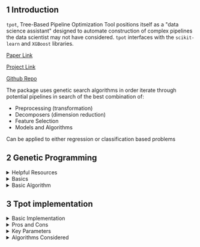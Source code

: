 ## 1 Introduction
`tpot`, Tree-Based Pipeline Optimization Tool positions itself as a "data science assistant" designed to automate construction of complex pipelines the data scientist may not have considered. `tpot` interfaces with the `scikit-learn` and `XGBoost` libraries.

[Paper Link](https://dl.acm.org/doi/pdf/10.1145/2908812.2908918)

[Project Link](http://epistasislab.github.io/tpot/)

[Github Repo](https://github.com/EpistasisLab/tpot/)

The package uses genetic search algorithms in order iterate through potential pipelines in search of the best combination of:
* Preprocessing (transformation)
* Decomposers (dimension reduction)
* Feature Selection
* Models and Algorithms

Can be applied to either regression or classification based problems

## 2 Genetic Programming
<details>
<summary>Helpful Resources</summary>


[Youtube Tutorial](https://www.youtube.com/watch?v=9zfeTw-uFCw)
- Videos 1-3 provide a strong basis for understanding genetic programming
  
[Paper Link](https://link.springer.com/chapter/10.1007/978-3-540-78293-3_22)
- Recaps the general algorithm and approach

[Helpful One Pager](http://geneticprogramming.com/tutorial/)
</details>

<details>

<summary>Basics</summary>


Genetic programming is a particular technique that aims to leverage computing power to solve problems automatically in an iterative fashion.
GP transforms populations of programs into new programs by applying specific genetic operations to pre-existing programs in hopes of finding a more ideal solution.
The process continues to create new programs throughout the system by weighing the successes of previous programs, choosing some to "breed" and applying random "mutations" or noise to a percentage of the outputs.

<summary>Key Terminology</summary>

- *Crossover* - The creation of 2 or more offspring programs by recombining randomly chosen parts from two selected parent programs
- *Mutation* - The creation of 1 new offspring program by randomly altering a randomly chosen part of one selected program
- *Crossover and Mutation are both tunable parameters in the GP system*

[Genetic Terms Diagram](https://www.sciencedirect.com/topics/medicine-and-dentistry/genetic-operator)
</details>

<details>
<summary>Basic Algorithm </summary>

1. Randomly create an initial population of programs from the available primitive possibilities
2. Execute each program and assign it a fitness score based on how well it achieves the task
3. Sample 2 outputs from step 2 (weighted by fitness score) to participate in genetic operations and combination
4. Create new "child" programs by performing genetic operations (Crossover and Mutation) on the outputs chosen above
5. Repeat steps 2-4 until some acceptable solution is found
    - Stopping condition satisfied
    - Maximium number of generations reached
6. Return the best individual program
</details>


## 3 Tpot implementation
<details>
<summary>Basic Implementation</summary>

1) Start with X random pipelines and evaluate their performance on the dataset
   - This number is a parameter which can be altered
   - A pipeline consists of a combination of preprocessing, decomposition, feature selection, and algorithm choices
2) Evaluate each pipeline using the scoring "fitness" metric
3) Take the top 20% performing pipelines and create 5 copies of each into "offspring" population
4) Perform "one point" cross-over with certain percentage of offspring population
   - Combine two elements and randomly choose elements from each to construct a new pipeline
   - Example - Take Preprocessing and Decomposition steps from pipeline A, Feature Selection and Algorithm from pipeline B
5) Mutate a certain proportion of the offspring from step 3 in one of the following ways: 
   - Point mutation: Randomly alter one step of the pipeline (ie. change model hyper-parameters or a different feature transformation method)
   - Insert a new step
   - Trim/remove an existing step
6) Repeat Steps 2-5 for Y generations
   - The more "fit" members and elements of the population have greater likelihood of staying in the population over time
7) At the end of Y generations, return the best scoring pipeline

</details>


<details>
<summary>Pros and Cons</summary>

- Pros
   - Automates large portions of the pipeline workflow
   - Tries out elements the data scientist may not think to combine in a pipeline
   - Same basic syntax as `scikit-learn` model fitting, predicting, etc.
   - Returns underlying pipeline code in Python for further configuration/adjustment
- Cons
   - No guarantee that best possible combination is returned
      - Stochastic in nature
   - Does not try to tune *all* hyperparameters for a model family
      - Example: For Random Forest Regressor, `max_depth` isn't varied
   - Long runtime
      - Out of box parameters are 100 population, 100 generations, 5 fold CV
      - Results in fitting/evaluating 50,000 models

</details>


<details>
<summary>Key Parameters</summary>

- generations
   - *int or None*
   - *default=100*
   - Number of iterations to run the pipeline for; number of times repeating the crossover-mutation-evaluation step with population members
   - If `None` - user needs to specify `max_time_mins` to set a maximum runtime
- population_size
   - *int*
   - *default=100*
   - Number of individuals (pipelines) in each round of the population
- mutation_rate
   - *default=0.9*
   - Percentage of pipelines to apply random mutations to 
- crossover_rate
   - *default=0.1*
   - Percentage of pipelines to breed together
- scoring
   - Function to optimize towards
- cv
   - *default=5*
   - Cross-Validation strategy when evaluating pipelines
- n_jobs
   - same as `scikit-learn`
   - How many processors to utilize
- subsample
   - *default=1*
   - What percentage of the training set to use during the optimization process
   - Subsample remains the same throughout the entire process
   
</details>

<details>
<summary>Algorithms Considered</summary>

- All algorithms listed below with the exception of `XGBoost Regressor` and `XGBoost Classifier` are from the `scikit-learn` library.

<details>
<Summary>Regression</Summary>

- Elastic Net
- Extra Trees Regressor
- Gradient Boosting Regressor
- Adaboost Regressor
- Decision Tree Regressor
- KNeighbors Regressor
- Lasso Lars CV Regressor
- Linear Support Vector Regressor
- Random Forest Regressor
- Ridge CV Regressor
- XGBoost Regressor
- Stochastic Gradient Descent Regressor

</details>

<details> 

<summary>Classification</summary>

- Gaussian Naive Bayes
- Bernoulli Naive Bayes
- Multinomial Naive Bayes
- Decision Tree Classifier
- Extra Trees Classifier
- Random Forest Classifier
- Gradient Boosting Classifier
- Linear Support Vector Classifier
- Logistic Regression
- XGBoost Classifier
- Stochastic Gradient Descent Classifier
- Multi-layer Perceptron Classifier

</details>

</details>
